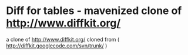 Diff for tables - mavenized clone of http://www.diffkit.org/
=======
a clone of http://www.diffkit.org/ cloned from ( http://diffkit.googlecode.com/svn/trunk/ ) 
